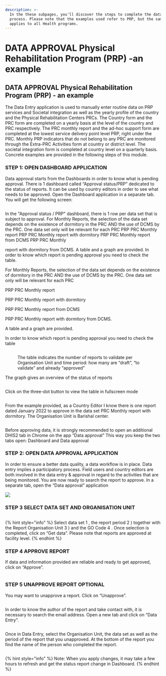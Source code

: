 ```yaml
---
description: >-
  In the these subpages, you'll discover the steps to complete the data approval
  process. Please note that the examples used refer to PRP, but the same process
  applies to all Health programs.
---
```


# DATA APPROVAL  Physical Rehabilitation  Program (PRP) -an example

## DATA APPROVAL Physical Rehabilitation Program (PRP) - an example

The Data Entry application is used to manually enter routine data on PRP services and Societal integration as well as the yearly profile of the country and the Physical Rehabilitation Centers PRCs. The Country form and the PRC form are completed on a yearly basis at the level of the country and PRC respectively. The PRC monthly report and the ad-hoc support form are completed at the lowest service delivery point level PRP, right under the PRC. Monthly PRP indicators that do not belong to any PRC are monitored through the Extra-PRC Activities form at country or district level. The societal integration form is completed at country level on a quarterly basis. Concrete examples are provided in the following steps of this module.

### STEP 1: OPEN DASHBOARD APPLICATION

Data approval starts from the Dashboards in order to know what is pending approval. There is 1 dashboard called “Approval status/PRP” dedicated to the status of reports. It can be used by country editors in order to see what needs to be approved. Open the Dashboard application in a separate tab. You will get the following screen:

<figure><img src="../../../.gitbook/assets/image (1) (1).png" alt=""><figcaption></figcaption></figure>

In the "Approval status / PRP" dashboard, there is 1 row per data set that is subject to approval. For Monthly Reports, the selection of the data set depends on the existence of dormitory in the PRC AND the use of DCMS by the PRC. One data set only will be relevant for each PRC PRP PRC Monthly report PRP PRC Monthly report with dormitory PRP PRC Monthly report from DCMS PRP PRC Monthly

report with dormitory from DCMS. A table and a graph are provided. In order to know which report is pending approval you need to check the table.

For Monthly Reports, the selection of the data set depends on the existence of dormitory in the PRC AND the use of DCMS by the PRC. One data set only will be relevant for each PRC

PRP PRC Monthly report

PRP PRC Monthly report with dormitory

PRP PRC Monthly report from DCMS

PRP PRC Monthly report with dormitory from DCMS.

A table and a graph are provided.&#x20;

In order to know which report is pending approval you need to check the table

<figure><img src="../../../.gitbook/assets/image (2) (1) (1) (1).png" alt=""><figcaption><p>The table indicates the number of reports to validate per Organisation Unit and time period: how many are “draft”, “to validate” and already “approved”</p></figcaption></figure>

The graph gives an overview of the status of reports

<figure><img src="../../../.gitbook/assets/image (3) (1) (1) (1).png" alt=""><figcaption></figcaption></figure>

Click on the three-dot button to view the table in fullscreen mode



<figure><img src="../../../.gitbook/assets/image (4) (1) (1).png" alt=""><figcaption></figcaption></figure>

From the example provided, as a Country Editor I know there is one report dated January 2022 to approve in the data set PRC Monthly report with dormitory. The Organisation Unit is Barishal center.

<figure><img src="../../../.gitbook/assets/image (5) (1) (1).png" alt=""><figcaption></figcaption></figure>

Before approving data, it is strongly recommended to open an additional DHIS2 tab in Chrome on the app “Data approval” This way you keep the two tabs open: Dashboard and Data approval



### STEP 2: OPEN DATA APPROVAL APPLICATION

In order to ensure a better data quality, a data workflow is in place. Data entry implies a participatory process. Field users and country editors are both involved in the data entry & approval in regard to the activities that are being monitored. You are now ready to search the report to approve. In a separate tab, open the “Data approval” application

![](<../../../.gitbook/assets/image (42) (1).png>)

### **STEP 3 SELECT DATA SET AND ORGANISATION UNIT**

<figure><img src="../../../.gitbook/assets/image (6) (1).png" alt=""><figcaption></figcaption></figure>

{% hint style="info" %}
Select data set 1 , the report period 2 ) together with the Report Organisation Unit 3 ) and the GO Code 4 . Once selection is completed, click on “Get data”. Please note that reports are approved at facility level.
{% endhint %}

### **STEP 4 APPROVE REPORT**

If data and information provided are reliable and ready to get approved, click on “Approve”.

<figure><img src="../../../.gitbook/assets/image (7) (1) (1).png" alt=""><figcaption></figcaption></figure>

### **STEP 5 UNAPPROVE REPORT OPTIONAL**

You may want to unapprove a report. Click on “Unapprove”.

<figure><img src="../../../.gitbook/assets/image (8) (1).png" alt=""><figcaption></figcaption></figure>



In order to know the author of the report and take contact with, it is necessary to search the email address. Open a new tab and click on “Data Entry”.

<figure><img src="../../../.gitbook/assets/image (9) (1).png" alt=""><figcaption></figcaption></figure>

Once in Data Entry, select the Organisation Unit, the data set as well as the period of the report that you unapproved. At the bottom of the report you find the name of the person who completed the report.

<figure><img src="../../../.gitbook/assets/image (10) (1).png" alt=""><figcaption></figcaption></figure>

{% hint style="info" %}
Note: When you apply changes, it may take a few hours to refresh and get the status report change in Dashboard.
{% endhint %}
